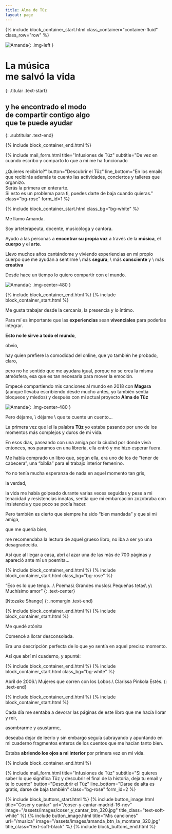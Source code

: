 ```yaml
---
title: Alma de Tüz
layout: page
---
```


{% include block_container_start.html 
  class_container="container-fluid"
  class_row="row"
%}

![Amanda](/assets/images/amanda_foto_alas_en_mi_480.jpg){: .img-left }

# La música<br>me salvó la vida
{: .titular .text-start}

## y he encontrado el modo<br>de compartir contigo algo<br>que te puede ayudar
{: .subtitular .text-end}

{% include block_container_end.html %}

{% include mail_form.html
   title="Infusiones de Tüz"
   subtitle="De vez en cuando escribo y comparto lo que a mí me ha funcionado<br><br>¿Quieres recibirlo?"
   button="Descubrir el Tüz"
   line_bottom="En los emails que recibirás además te cuento las actividades, conciertos y talleres que organizo.<br>Serás la primera en enterarte.<br>Si esto es un problema para ti, puedes darte de baja cuando quieras."
   class="bg-rose"
   form_id=1
%}

{% include block_container_start.html 
   class_bg="bg-white"
%}

Me llamo Amanda. 

Soy arteterapeuta, docente, musicóloga y cantora.

Ayudo a las personas a **encontrar su propia voz** a través de la **música**, el **cuerpo** y el **arte**.

Llevo muchos años cantándome y viviendo experiencias en mi propio cuerpo que me ayudan a sentirme \\
más **segura**, \\
más **consciente** y \\
más **creativa**
 
Desde hace un tiempo lo quiero compartir con el mundo.

![Amanda](/assets/images/amanda_foto_desenchufadas_480.jpg){: .img-center-480 }

{% include block_container_end.html %}
{% include block_container_start.html %}

Me gusta trabajar desde la cercanía, la presencia y lo íntimo.

Para mí es importante que las **experiencias** sean **vivenciales** para poderlas integrar.

**Esto no le sirve a todo el mundo**,

obvio,

hay quien prefiere la comodidad del online, que yo también he probado, claro,

pero no he sentido que me ayudara igual, porque no se crea la misma atmósfera, esa que es tan necesaria para mover la emoción.

Empecé compartiendo mis canciones al mundo en 2018 con **Magara** (aunque llevaba escribiendo desde mucho antes, yo también sentía bloqueos y miedos) y después con mi actual proyecto **Alma de Tüz**

![Amanda](/assets/images/amanda_foto_la_cuadra_480.jpg){: .img-center-480 }

Pero déjame, \\
déjame \\
que te cuente un cuento…

La primera vez que leí la palabra **Tüz** yo estaba pasando por uno de los momentos más complejos y duros de mi vida.

En esos días, paseando con una amiga por la ciudad por donde vivía entonces, nos paramos en una librería, ella entró y me hizo esperar fuera.

Me había comprado un libro que, según ella, era uno de los de “tener de cabecera”, una “biblia” para el trabajo interior femenino.

Yo no tenía mucha esperanza de nada en aquel momento tan gris,

la verdad,

la vida me había golpeado durante varias veces seguidas y pese a mi tenacidad y resistencias innatas, sentía que mi embarcación zozobraba con insistencia y que poco se podía hacer.

Pero también es cierto que siempre he sido “bien mandada” y que si mi amiga,

que me quería bien,

me recomendaba la lectura de aquel grueso libro, no iba a ser yo una desagradecida.

Así que al llegar a casa, abrí al azar una de las más de 700 páginas y apareció ante mí un poemita...

{% include block_container_end.html %}
{% include block_container_start.html 
   class_bg="bg-rose"
%}

“Eso es lo que tengo...\\
Poemas\\
Grandes muslos\\
Pequeñas tetas\\
y\\
Muchísimo amor”
{: .text-center}

[Ntozake Shange]
{: .nomargin .text-end}

{% include block_container_end.html %}
{% include block_container_start.html %}

Me quedé atónita

Comencé a llorar desconsolada.

Era una descripción perfecta de lo que yo sentía en aquel preciso momento.

Así que abrí mi cuaderno, y apunté:

{% include block_container_end.html %}
{% include block_container_start.html 
   class_bg="bg-white"
%}

Abril de 2006.\\
Mujeres que corren con los Lobos.\\
Clarissa Pinkola Estés.
{: .text-end}

{% include block_container_end.html %}
{% include block_container_start.html %}

Cada día me sentaba a devorar las páginas de este libro que me hacía llorar y reír,

asombrarme y asustarme,

deseaba dejar de leerlo y sin embargo seguía subrayando y apuntando en mi cuaderno fragmentos enteros de los cuentos que me hacían tanto bien. 

Estaba **abriendo los ojos a mi interior** por primera vez en mi vida. 

{% include block_container_end.html %}

{% include mail_form.html
   title="Infusiones de Tüz"
   subtitle="Si quieres saber lo que significa Tüz y descubrir el final de la historia, deja tu email y te lo cuento"
   button="Descubrir el Tüz"
   line_bottom="Darse de alta es gratis, darse de baja también"
   class="bg-rose"
   form_id=2
%}

{% include block_buttons_start.html %}
{% include button_image.html
   title="Coser y cantar"
   url="/coser-y-cantar-madrid-16-nov"
   image="/assets/images/coser_y_cantar_btn_320.jpg"
   title_class="text-soft-white"
%}
{% include button_image.html
   title="Mis canciones"
   url="/musica"
   image="/assets/images/amanda_btn_la_montana_320.jpg"
   title_class="text-soft-black"
%}
{% include block_buttons_end.html %}
